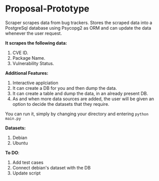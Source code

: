 # Proposal-Prototype

Scraper scrapes data from bug trackers. Stores the scraped data into a PostgreSql database using Psycopg2 as ORM and can update the data whenever the user request. 

__It scrapes the following data:__

1. CVE ID.
2. Package Name.
3. Vulnerability Status.

__Additional Features:__

1. Interactive applciation  
2. It can create a DB for you and then dump the data.
3. It can create a table and dump the data, in an already present DB.
4. As and when more data sources are added, the user will be given an option to decide the datasets that they require.

You can run it, simply by changing your directory and entering `python main.py`

__Datasets:__

1. Debian
2. Ubuntu

__To DO__:
1. Add test cases
2. Connect debian's dataset with the DB
3. Update script
